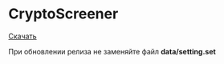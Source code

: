 # CryptoScreener

[Скачать](https://github.com/alex290/CryptoScreener/releases/download/0.0.8-alpha/CryptoScreener.zip "Скачать")

При обновлении релиза не заменяйте файл **data/setting.set**
